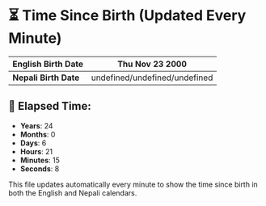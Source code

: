 # ⏳ Time Since Birth (Updated Every Minute)

| **English Birth Date** | Thu Nov 23 2000 |
|------------------------|-------------------------------------|
| **Nepali Birth Date**  | undefined/undefined/undefined                  |

## 📅 Elapsed Time:

- **Years**: 24
- **Months**: 0
- **Days**: 6
- **Hours**: 21
- **Minutes**: 15
- **Seconds**: 8

This file updates automatically every minute to show the time since birth in both the English and Nepali calendars.
